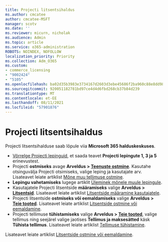 ```yaml
---
title: Projecti litsentsihaldus
ms.author: cmcatee
author: cmcatee-MSFT
manager: scotv
ms.date: ''
ms.reviewer: micurn, nicholak
ms.audience: Admin
ms.topic: article
ms.service: o365-administration
ROBOTS: NOINDEX, NOFOLLOW
localization_priority: Priority
ms.collection: Adm_O365
ms.custom:
- commerce_licensing
- "9002424"
- "5105"
ms.openlocfilehash: ba02d35b3983e3734167d2603d3ebe45686f2ba960c88e8dd989289af4c54d08
ms.sourcegitcommit: 920051182781bd97ce4d4d6fbd268cb37b84d239
ms.translationtype: MT
ms.contentlocale: et-EE
ms.lasthandoff: 08/11/2021
ms.locfileid: "57901876"
---
```

# <a name="project-license-management"></a>Projecti litsentsihaldus

Projecti litsentsihalduse saab lõpule viia **Microsoft 365 halduskeskuses**.

- [Võrrelge Projecti lepinguid](https://www.microsoft.com/microsoft-365/project/compare-microsoft-project-management-software), et saada teavet **Projecti lepingute 1, 3 ja 5** erinevustest.
- Projecti **ostmiseks** avage **Arveldus > [Teenuste ostmine](https://go.microsoft.com/fwlink/p/?linkid=868433)**. Kasutahe otsinguvälja Projecti otsimiseks, valige leping ja kasutajate arv. Lisateavet leiate artiklist [Mõne muu tellimuse ostmine](https://docs.microsoft.com/microsoft-365/commerce/try-or-buy-microsoft-365#buy-a-different-subscription).
- **Lepingu vahetamiseks** lugege artiklit [Üleminek mõnele muule lepingule](https://docs.microsoft.com/microsoft-365/commerce/subscriptions/upgrade-to-different-plan).
- Kasutajatele Projecti litsentside **määramiseks** valige **Arveldus > [Litsentsid](https://go.microsoft.com/fwlink/p/?linkid=842264)**. Lisateavet leiate artiklist [Litsentside määramine kasutajatele](https://docs.microsoft.com/microsoft-365/admin/manage/assign-licenses-to-users).
- Projecti litsentside **ostmiseks või eemaldamiseks** valige **Arveldus > [Teie tooted](https://go.microsoft.com/fwlink/p/?linkid=842054)**. Lisateavet leiate artiklist [Litsentside ostmine või eemaldamine](https://docs.microsoft.com/microsoft-365/commerce/licenses/buy-licenses#add-or-remove-licenses-for-your-business-subscription).
- Projecti tellimuse **tühistamiseks** valige **Arveldus > [Teie tooted](https://go.microsoft.com/fwlink/p/?linkid=842054)**, valige tellimus ning seejärel valige jaotises **Tellimus ja maksesätted** käsk **Tühista tellimus**. Lisateavet leiate artiklist [Tellimuse tühistamine](https://docs.microsoft.com/microsoft-365/commerce/subscriptions/cancel-your-subscription).

Lisateavet leiate artiklist [Litsentside ostmine või eemaldamine](https://docs.microsoft.com/microsoft-365/commerce/licenses/buy-licenses).